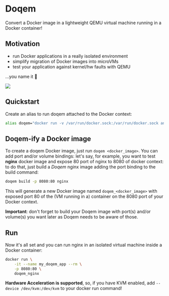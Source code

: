 # Doqem

Convert a Docker image in a lightweight QEMU virtual machine running in a Docker container!

## Motivation
- run Docker applications in a really isolated environment
- simplify migration of Docker images into microVMs
- test your application against kernel/hw faults with QEMU

...you name it 🙂

![](https://github.com/antoniopicone/doqem/blob/main/doqem_nginx.gif)

## Quickstart
Create an alias to run doqem attached to the Docker context: 

```bash
alias doqem="docker run -v /var/run/docker.sock:/var/run/docker.sock antoniopicone/doqem"
```

## Doqem-ify a Docker image 
To create a doqem Docker image, just run `doqem <docker_image>`.
You can add port and/or volume bindings: let's say, for example, you want to test **nginx** docker image and expose 80 port of nginx to 8080 of docker context: to do that, just build a *Doqem* nginx image adding the port binding to the build command:

```bash
doqem build -p 8080:80 nginx
```

This will generate a new Docker image named `doqem_<docker_image>` with exposed port 80 of the (VM running in a) container on the 8080 port of your Docker context.

**Important**: don't forget to build your Doqem image with port(s) and/or volume(s) you want later as Doqem needs to be aware of those.

## Run 
Now it's all set and you can run nginx in an isolated virtual machine inside a Docker container:
```bash
docker run \
    -it --name my_doqem_app --rm \
    -p 8080:80 \
    doqem_nginx 
```

**Hardware Acceleration is supported**, so, if you have KVM enabled, add `--device /dev/kvm:/dev/kvm` to your docker run command!
